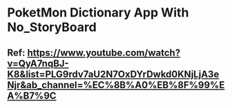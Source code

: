 # PoketMon Dictionary App With No_StoryBoard
## Ref: https://www.youtube.com/watch?v=QyA7nqBJ-K8&list=PLG9rdv7aU2N7OxDYrDwkd0KNjLjA3eNjr&ab_channel=%EC%8B%A0%EB%8F%99%EA%B7%9C 
